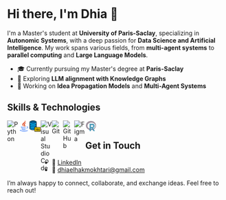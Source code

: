 # Hi there, I'm Dhia 👋  

I'm a Master's student at **University of Paris-Saclay**, specializing in **Autonomic Systems**, with a deep passion for **Data Science and Artificial Intelligence**. My work spans various fields, from **multi-agent systems** to **parallel computing** and **Large Language Models**.  

- 🎓 Currently pursuing my Master's degree at **Paris-Saclay**  
- 🔬 Exploring **LLM alignment with Knowledge Graphs**  
- 🔭 Working on **Idea Propagation Models** and **Multi-Agent Systems**  

##  Skills & Technologies  

<img align="left" alt="Python" width="26px" src="https://github.com/darshanr27/darshanr27/blob/master/Assets/python.png" />
<img align="left" alt="Java" width="26px" src="https://github.com/dhiaelhakmokhtari/dhiaelhakmokhtari/blob/main/img/java.png" />
<img align="left" alt="SQL" width="26px" src="https://github.com/dhiaelhakmokhtari/dhiaelhakmokhtari/blob/main/img/sql.png" />
<img align="left" alt="Visual Studio Code" width="26px" src="https://github.com/darshanr27/darshanr27/blob/master/Assets/visual-studio-code.png" />
<img align="left" alt="Git" width="26px" src="https://github.com/darshanr27/darshanr27/blob/master/Assets/git.png" />
<img align="left" alt="GitHub" width="26px" src="https://github.com/darshanr27/darshanr27/blob/master/Assets/github.png" />
<img align="left" alt="Figma" width="26px" src="https://github.com/darshanr27/darshanr27/blob/master/Assets/figma.png" />
<img align="left" alt="R" width="26px" src="https://github.com/dhiaelhakmokhtari/dhiaelhakmokhtari/blob/main/img/r.png" />

<br />

##  Get in Touch  

- 💼 [LinkedIn](https://www.linkedin.com/in/dhia-mokhtari/)  
- 📧 dhiaelhakmokhtari@gmail.com  

I’m always happy to connect, collaborate, and exchange ideas. Feel free to reach out!


<!---
dhiaelhakmokhtari/dhiaelhakmokhtari is a ✨ special ✨ repository because its `README.md` (this file) appears on your GitHub profile.
You can click the Preview link to take a look at your changes.
--->

